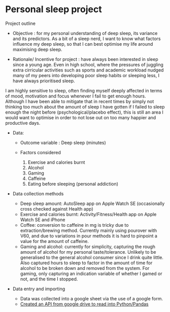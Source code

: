 # Personal sleep project 

Project outline

* Objective : for my personal understanding of deep sleep, its variance and its predictors. As a bit of a sleep nerd, I want to know what factors influence my deep sleep, so that I can best optimise my life around maximising deep sleep. 

* Rationale/ Incentive for project : have always been interested in sleep since a young age. Even in high school, where the pressures of juggling extra cirricular activities such as sports and academic workload nudged many of my peers into developing poor sleep habits or sleeping less, I have always prioritised sleep. 

I am highly sensitive to sleep, often finding myself deeply affected in terms of mood, motivation and focus whenever I fail to get enough hours. Although I have been able to mitigate that in recent times by simply not thinking too much about the amount of sleep I have gotten if I failed to sleep enough the night before (psychological/placebo effect), this is still an area I would want to optimise in order to not lose out on too many happier and productive days. 

* Data: 

    * Outcome variable : Deep sleep (minutes)

    * Factors considered 
        1. Exercise and calories burnt 
        2. Alcohol
        3. Gaming 
        4. Caffeine
        5. Eating before sleeping (personal addiction)

* Data collection methods 
    * Deep sleep amount: AutoSleep app on Apple Watch SE (occasionally cross checked against Health app)
    * Exercise and calories burnt: Activity/Fitness/Health app on Apple Watch SE and iPhone 
    * Coffee: conversion to caffeine in mg is tricky due to extraction/brewing method. Currently mainly using pourover with V60, and due to variations in pour methods it is hard to pinpoint a value for the amount of caffeine. 
    * Gaming and alcohol: currently for simplicity, capturing the rough amount of alcohol for my personal taste/tolerance. Unlikely to be generalised to the general alcohol consumer since I drink quite little. Also captured hours to sleep to factor in the amount of time for alcohol to be broken down and removed from the system. For gaming, only capturing an indication variable of whether I gamed or not, and the time I stopped.

* Data entry and importing 
   * Data was collected into a google sheet via the use of a google form.
   * [Created an API from google drive to read into Python/Pandas](https://medium.com/analytics-vidhya/how-to-read-and-write-data-to-google-spreadsheet-using-python-ebf54d51a72c)
